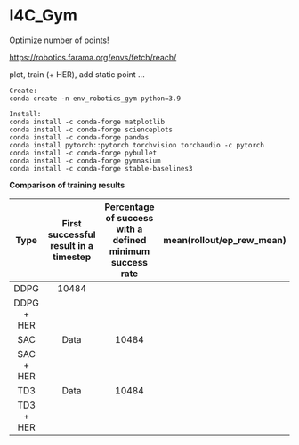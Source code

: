 # I4C_Gym

Optimize number of points!

https://robotics.farama.org/envs/fetch/reach/

plot, train (+ HER), add static point ...

```
Create:
conda create -n env_robotics_gym python=3.9

Install:
conda install -c conda-forge matplotlib
conda install -c conda-forge scienceplots
conda install -c conda-forge pandas
conda install pytorch::pytorch torchvision torchaudio -c pytorch
conda install -c conda-forge pybullet
conda install -c conda-forge gymnasium
conda install -c conda-forge stable-baselines3
```

**Comparison of training results**

| Type  | First successful result in a timestep | Percentage of success with a defined minimum success rate | mean(rollout/ep_rew_mean) | mean(rollout/ep_len_mean) | min(train/critic_loss) | min(train/actor_loss) |
| :---: | :---:                                 | :---:                                                     | :---:                     | :---:                     | :---:                  | :---:                 |
| DDPG  | 10484                                 |                                                           |                           |                           |                        |                       | 
| DDPG + HER |                                  |                                                           |                           |                           |                        |                       |
| SAC | Data | 10484                                 |                                                           |                           |                           |                        |                       |
| SAC + HER |                                   |                                                           |                           |                           |                        |                       |
| TD3 | Data | 10484                                 |                                                           |                           |                           |                        |                       |
| TD3 + HER |                                   |                                                           |                           |                           |                        |                       |



